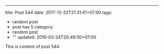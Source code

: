 ---
title: Post 544
date: 2017-12-22T21:31:41+07:00
tags:
  - random post
  - post has 5
category:
  - random post
  - ""
updated: 2016-03-24T20:49:50+07:00

This is content of post 544